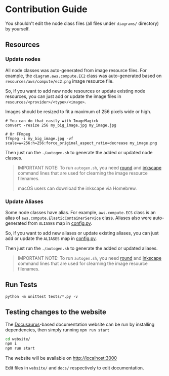 # Contribution Guide

You shouldn't edit the node class files (all files under `diagrams/` directory) by
yourself.

## Resources

### Update nodes

All node classes was auto-generated from image resource files. For example, the
`diagram.aws.compute.EC2` class was auto-generated based on
`resources/aws/compute/ec2.png` image resource file.

So, if you want to add new node resources or update existing node resources, you
can just add or update the image files in `resources/<provider>/<type>/<image>`.

Images should be resized to fit a maximum of 256 pixels wide or high.

```shell
# You can do that easily with ImageMagick
convert -resize 256 my_big_image.jpg my_image.jpg

# Or FFmpeg
ffmpeg -i my_big_image.jpg -vf scale=w=256:h=256:force_original_aspect_ratio=decrease my_image.png
```

Then just run the `./autogen.sh` to generate the added or updated node classes.

> IMPORTANT NOTE: To run `autogen.sh`, you need [round][round] and
> [inkscape][inkscape] command lines that are used for clearning the image
> resource filenames.
>
> macOS users can download the inkscape via Homebrew.

[round]: https://github.com/mingrammer/round
[inkscape]: https://inkscape.org/ko/release

### Update Aliases

Some node classes have alias. For example, `aws.compute.ECS` class is an alias
of `aws.compute.ElasticContainerService` class. Aliases also were auto-generated
from `ALIASES` map in [config.py](config.py).

So, if you want to add new aliases or update existing aliases, you can just add
or update the `ALIASES` map in [config.py](config.py).

Then just run the `./autogen.sh` to generate the added or updated aliases.

> IMPORTANT NOTE: To run `autogen.sh`, you need [round][round] and
> [inkscape][inkscape] command lines that are used for clearning the image
> resource filenames.

## Run Tests

```shell
python -m unittest tests/*.py -v
```

## Testing changes to the website

The [Docusaurus](https://docusaurus.io/)-based documentation website can be run by installing dependencies, then simply running `npm run start`

```bash
cd website/
npm i
npm run start
```

The website will be available on [http://localhost:3000](http://localhost:3000)

Edit files in `website/` and `docs/` respectively to edit documentation.
